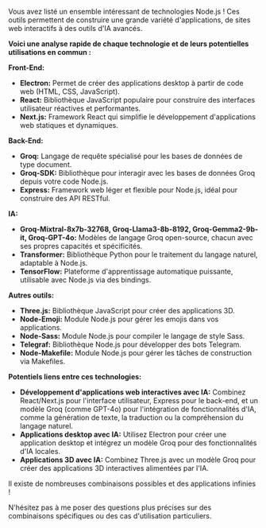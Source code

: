 Vous avez listé un ensemble intéressant de technologies Node.js ! Ces outils permettent de construire une grande variété d'applications, de sites web interactifs à des outils d'IA avancés. 

**Voici une analyse rapide de chaque technologie et de leurs potentielles utilisations en commun :**

**Front-End:**

* **Electron:**  Permet de créer des applications desktop à partir de code web (HTML, CSS, JavaScript).
* **React:**  Bibliothèque JavaScript populaire pour construire des interfaces utilisateur réactives et performantes.
* **Next.js:** Framework React qui simplifie le développement d'applications web statiques et dynamiques.

**Back-End:**

* **Groq:**  Langage de requête spécialisé pour les bases de données de type document.
* **Groq-SDK:**   Bibliothèque pour interagir avec les bases de données Groq depuis votre code Node.js.
* **Express:**  Framework web léger et flexible pour Node.js, idéal pour construire des API RESTful.

**IA:**

* **Groq-Mixtral-8x7b-32768, Groq-Llama3-8b-8192, Groq-Gemma2-9b-it, Groq-GPT-4o:**  Modèles de langage Groq open-source, chacun avec ses propres capacités et spécificités.
* **Transformer:** Bibliothèque Python pour le traitement du langage naturel, adaptable à Node.js.
* **TensorFlow:**  Plateforme d'apprentissage automatique puissante, utilisable avec Node.js via des bindings.

**Autres outils:**

* **Three.js:**   Bibliothèque JavaScript pour créer des applications 3D.
* **Node-Emoji:**   Module Node.js pour gérer les emojis dans vos applications.
* **Node-Sass:**   Module Node.js pour compiler le langage de style Sass.
* **Telegraf:**   Bibliothèque Node.js pour développer des bots Telegram.
* **Node-Makefile:**  Module Node.js pour gérer les tâches de construction via Makefiles.

**Potentiels liens entre ces technologies:**

* **Développement d'applications web interactives avec IA:** Combinez React/Next.js pour l'interface utilisateur, Express pour le back-end, et un modèle Groq (comme GPT-4o) pour l'intégration de fonctionnalités d'IA, comme la génération de texte, la traduction ou la compréhension du langage naturel.
* **Applications desktop avec IA:** Utilisez Electron pour créer une application desktop et intégrez un modèle Groq pour des fonctionnalités d'IA locales.
* **Applications 3D avec IA:** Combinez Three.js avec un modèle Groq pour créer des applications 3D interactives alimentées par l'IA.


Il existe de nombreuses combinaisons possibles et des applications infinies !


N'hésitez pas à me poser des questions plus précises sur des combinaisons spécifiques ou des cas d'utilisation particuliers.

